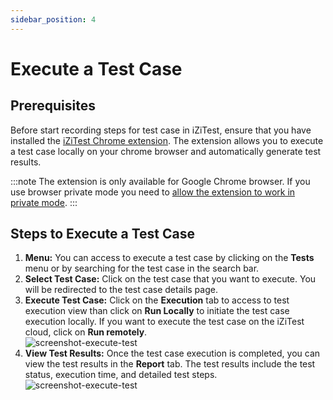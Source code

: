 ```yaml
---
sidebar_position: 4
---
```

# Execute a Test Case

## Prerequisites

Before start recording steps for test case in iZiTest, ensure that you have installed the [iZiTest Chrome extension](https://chromewebstore.google.com/detail/izitest/jccdlahjcpgcoolknheeddgdpfgpniho). The extension allows you to execute a test case locally on your chrome browser and automatically generate test results.

:::note
The extension is only available for Google Chrome browser. If you use browser private mode you need to [allow the extension to work in private mode](/docs/tutorial-extras/allow-extension-private-mode.md).
:::

## Steps to Execute a Test Case
1. **Menu:** You can access to execute a test case by clicking on the **Tests** menu or by searching for the test case in the search bar.
2. **Select Test Case:** Click on the test case that you want to execute. You will be redirected to the test case details page.
3. **Execute Test Case:** Click on the **Execution** tab to access to test execution view than click on **Run Locally** to initiate the test case execution locally. If you want to execute the test case on the iZiTest cloud, click on **Run remotely**.
    <br/>![screenshot-execute-test](/img/screenshot-execute-test.png)
4. **View Test Results:** Once the test case execution is completed, you can view the test results in the **Report** tab. The test results include the test status, execution time, and detailed test steps.
    <br/>![screenshot-execute-test](/img/screenshot-test-report.png)